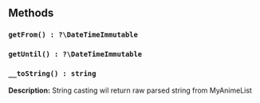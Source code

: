## Methods
### `getFrom() : ?\DateTimeImmutable`

### `getUntil() : ?\DateTimeImmutable`

### `__toString() : string`
**Description:** String casting wil return raw parsed string from MyAnimeList